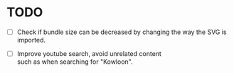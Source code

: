 # TODO

- [ ] Check if bundle size can be decreased by changing
  the way the SVG is imported.
  
- [ ]  Improve youtube search, avoid unrelated content  
  such as when searching for "Kowloon".
